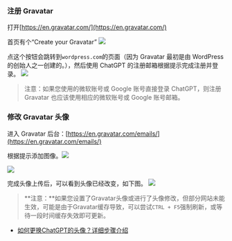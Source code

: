 ### 注册 Gravatar
打开[https://en.gravatar.com/](https://en.gravatar.com/)

首页有个“Create your Gravatar”
![](https://bluesrt.com/wp-content/uploads/2023/02/2023021712512458.png)

点这个按钮会跳转到`wordpress.com`的页面（因为 Gravatar 最初是由 WordPress 的创始人之一创建的。），然后使用 ChatGPT 的注册邮箱根据提示完成注册并登录。
![](https://bluesrt.com/wp-content/uploads/2023/02/2023021712521276.png)

> 注意：如果您使用的微软账号或 Google 账号直接登录 ChatGPT，则注册 Gravatar 也应该使用相应的微软账号或 Google 账号邮箱。

### 修改 Gravatar 头像
进入 Gravatar 后台：[https://en.gravatar.com/emails/](https://en.gravatar.com/emails/)

根据提示添加图像。![](https://bluesrt.com/wp-content/uploads/2023/02/2023021712524836-1024x483.png)

![](https://bluesrt.com/wp-content/uploads/2023/02/2023021712524836.png)

完成头像上传后，可以看到头像已经改变，如下图。
![](https://bluesrt.com/wp-content/uploads/2023/02/2023021712532244.png)

> **注意：**如果您设置了Gravatar头像或进行了头像修改，但部分网站未能生效，可能是由于Gravatar缓存导致，可以尝试`CTRL + F5`强制刷新，或等待一段时间缓存失效即可更新。

- [如何更换ChatGPT的头像？详细步骤介绍](https://bluesrt.com/3136.html)
